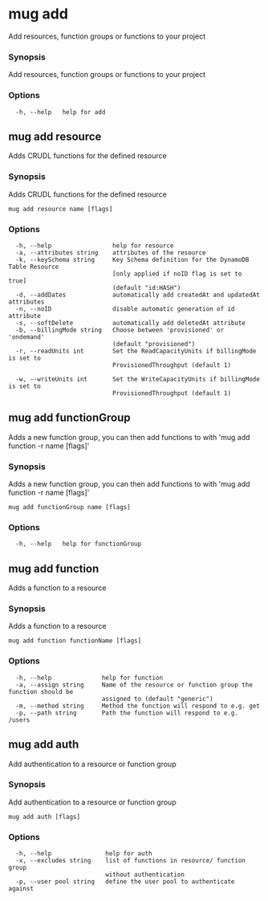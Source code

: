 # mug add

Add resources, function groups or functions to your project

### Synopsis

Add resources, function groups or functions to your project

### Options

```
  -h, --help   help for add
```

## mug add resource

Adds CRUDL functions for the defined resource

### Synopsis

Adds CRUDL functions for the defined resource

```
mug add resource name [flags]
```

### Options

```
  -h, --help                 help for resource
  -a, --attributes string    attributes of the resource
  -k, --keySchema string     Key Schema definition for the DynamoDB Table Resource
                             [only applied if noID flag is set to true]
                             (default "id:HASH")
  -d, --addDates             automatically add createdAt and updatedAt attributes
  -n, --noID                 disable automatic generation of id attribute
  -s, --softDelete           automatically add deletedAt attribute
  -b, --billingMode string   Choose between 'provisioned' or 'ondemand'
                             (default "provisioned")
  -r, --readUnits int        Set the ReadCapacityUnits if billingMode is set to 
                             ProvisionedThroughput (default 1)
  
  -w, --writeUnits int       Set the WriteCapacityUnits if billingMode is set to
                             ProvisionedThroughput (default 1)
```

## mug add functionGroup

Adds a new function group, you can then add functions to with 'mug add function -r name [flags]'

### Synopsis

Adds a new function group, you can then add functions to with 'mug add function -r name [flags]'

```
mug add functionGroup name [flags]
```

### Options

```
  -h, --help   help for functionGroup
```

## mug add function

Adds a function to a resource

### Synopsis

Adds a function to a resource

```
mug add function functionName [flags]
```

### Options

```
  -h, --help              help for function
  -a, --assign string     Name of the resource or function group the function should be
                          assigned to (default "generic")
  -m, --method string     Method the function will respond to e.g. get
  -p, --path string       Path the function will respond to e.g. /users
```

## mug add auth

Add authentication to a resource or function group

### Synopsis

Add authentication to a resource or function group

```
mug add auth [flags]
```

### Options

```
  -h, --help               help for auth
  -x, --excludes string    list of functions in resource/ function group
                           without authentication
  -p, --user pool string   define the user pool to authenticate against
```